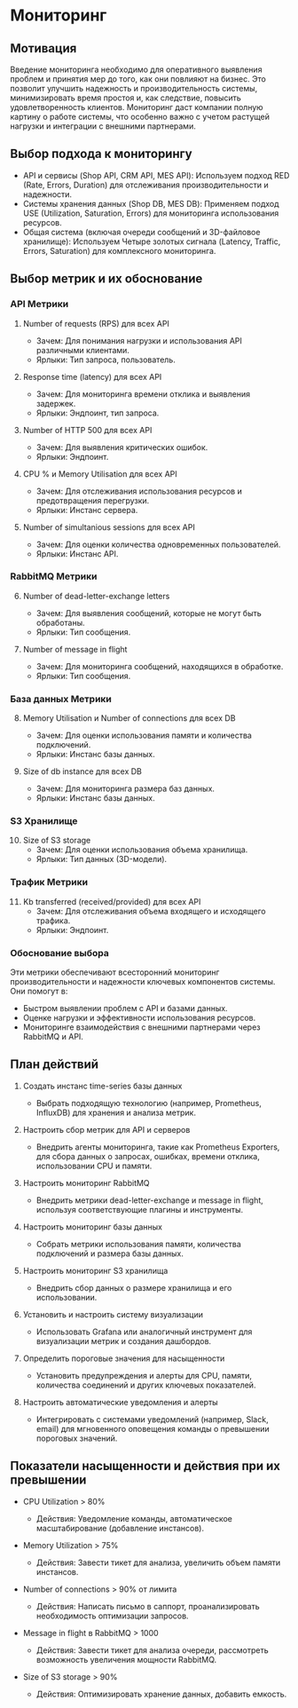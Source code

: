 # Мониторинг

## Мотивация

Введение мониторинга необходимо для оперативного выявления проблем и принятия мер до того, как они повлияют на бизнес. Это позволит улучшить надежность и производительность системы, минимизировать время простоя и, как следствие, повысить удовлетворенность клиентов. Мониторинг даст компании полную картину о работе системы, что особенно важно с учетом растущей нагрузки и интеграции с внешними партнерами.

## Выбор подхода к мониторингу

- API и сервисы (Shop API, CRM API, MES API): Используем подход RED (Rate, Errors, Duration) для отслеживания производительности и надежности.
- Системы хранения данных (Shop DB, MES DB): Применяем подход USE (Utilization, Saturation, Errors) для мониторинга использования ресурсов.
- Общая система (включая очереди сообщений и 3D-файловое хранилище): Используем Четыре золотых сигнала (Latency, Traffic, Errors, Saturation) для комплексного мониторинга.

## Выбор метрик и их обоснование

### API Метрики

1. Number of requests (RPS) для всех API
   - Зачем: Для понимания нагрузки и использования API различными клиентами.
   - Ярлыки: Тип запроса, пользователь.

2. Response time (latency) для всех API
   - Зачем: Для мониторинга времени отклика и выявления задержек.
   - Ярлыки: Эндпоинт, тип запроса.

3. Number of HTTP 500 для всех API
   - Зачем: Для выявления критических ошибок.
   - Ярлыки: Эндпоинт.

4. CPU % и Memory Utilisation для всех API
   - Зачем: Для отслеживания использования ресурсов и предотвращения перегрузки.
   - Ярлыки: Инстанс сервера.

5. Number of simultanious sessions для всех API
   - Зачем: Для оценки количества одновременных пользователей.
   - Ярлыки: Инстанс API.

### RabbitMQ Метрики

6. Number of dead-letter-exchange letters
   - Зачем: Для выявления сообщений, которые не могут быть обработаны.
   - Ярлыки: Тип сообщения.

7. Number of message in flight
   - Зачем: Для мониторинга сообщений, находящихся в обработке.
   - Ярлыки: Тип сообщения.

### База данных Метрики

8. Memory Utilisation и Number of connections для всех DB
   - Зачем: Для оценки использования памяти и количества подключений.
   - Ярлыки: Инстанс базы данных.

9. Size of db instance для всех DB
   - Зачем: Для мониторинга размера баз данных.
   - Ярлыки: Инстанс базы данных.

### S3 Хранилище

10. Size of S3 storage
    - Зачем: Для оценки использования объема хранилища.
    - Ярлыки: Тип данных (3D-модели).

### Трафик Метрики

11. Kb transferred (received/provided) для всех API
    - Зачем: Для отслеживания объема входящего и исходящего трафика.
    - Ярлыки: Эндпоинт.

### Обоснование выбора

Эти метрики обеспечивают всесторонний мониторинг производительности и надежности ключевых компонентов системы. Они помогут в:

- Быстром выявлении проблем с API и базами данных.
- Оценке нагрузки и эффективности использования ресурсов.
- Мониторинге взаимодействия с внешними партнерами через RabbitMQ и API.

## План действий

1. Создать инстанс time-series базы данных
   - Выбрать подходящую технологию (например, Prometheus, InfluxDB) для хранения и анализа метрик.

2. Настроить сбор метрик для API и серверов
   - Внедрить агенты мониторинга, такие как Prometheus Exporters, для сбора данных о запросах, ошибках, времени отклика, использовании CPU и памяти.

3. Настроить мониторинг RabbitMQ
   - Внедрить метрики dead-letter-exchange и message in flight, используя соответствующие плагины и инструменты.

4. Настроить мониторинг базы данных
   - Собрать метрики использования памяти, количества подключений и размера базы данных.

5. Настроить мониторинг S3 хранилища
   - Внедрить сбор данных о размере хранилища и его использовании.

6. Установить и настроить систему визуализации
   - Использовать Grafana или аналогичный инструмент для визуализации метрик и создания дашбордов.

7. Определить пороговые значения для насыщенности
   - Установить предупреждения и алерты для CPU, памяти, количества соединений и других ключевых показателей.

8. Настроить автоматические уведомления и алерты
   - Интегрировать с системами уведомлений (например, Slack, email) для мгновенного оповещения команды о превышении пороговых значений.

## Показатели насыщенности и действия при их превышении

- CPU Utilization > 80%
  - Действия: Уведомление команды, автоматическое масштабирование (добавление инстансов).

- Memory Utilization > 75%
  - Действия: Завести тикет для анализа, увеличить объем памяти инстансов.

- Number of connections > 90% от лимита
  - Действия: Написать письмо в саппорт, проанализировать необходимость оптимизации запросов.

- Message in flight в RabbitMQ > 1000
  - Действия: Завести тикет для анализа очереди, рассмотреть возможность увеличения мощности RabbitMQ.

- Size of S3 storage > 90%
  - Действия: Оптимизировать хранение данных, добавить емкость.